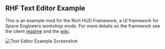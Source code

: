 ## RHF Text Editor Example
This is an example mod for the Rich HUD Framework, a UI framework for Space Engineers workshop mods. For more details on the framework see the client [readme](https://github.com/ZachHembree/RichHudFramework.Client) and the [wiki](https://github.com/ZachHembree/RichHudFramework.Client/wiki).

![Text Editor Example Screenshot](https://user-images.githubusercontent.com/6527038/117976888-3ffe4d80-b2fe-11eb-82f2-17c690fec3c5.png)
